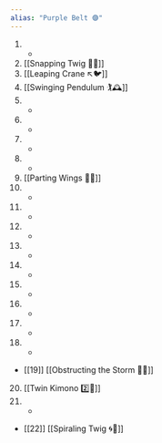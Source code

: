 ```yaml
---
alias: "Purple Belt 🟣"
---
```


1. -
2. [[Snapping Twig 🔄🌳]]
3. [[Leaping Crane ↖️🐦]]
4. [[Swinging Pendulum 🏌🕰️]]
5. -
6. -
7. -
8. -
9. [[Parting Wings 🥳🪽]]
10. -
11. -
12. -
13. -
14. -
15. -
16. -
17. -
18. -
- [[19]] [[Obstructing the Storm 🚧🌀]]
20. [[Twin Kimono 2️⃣👘]]
21.  - 
- [[22]] [[Spiraling Twig 🌀🌿]]
